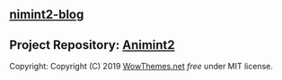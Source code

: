 ## [nimint2-blog](https://lazycipher.js.org/animint2-blog)
## Project Repository: [Animint2](https://github.com/tdhock/animint2)




Copyright:
Copyright (C) 2019 [WowThemes.net](https://github.com/wowthemesnet/mundana-theme-jekyll) *free* under MIT license. 
